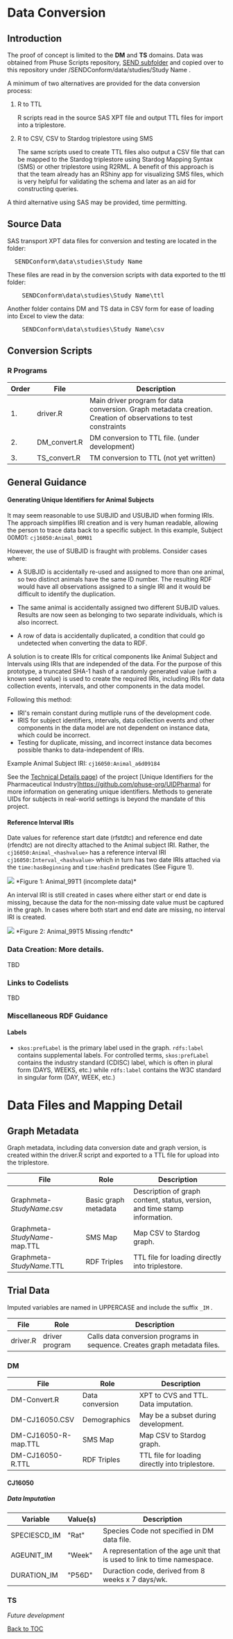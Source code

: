 <link href="styles.css?v=2" rel="stylesheet"/>


# Data Conversion

## Introduction
The proof of concept is limited to the <b>DM</b> and <b>TS</b> domains. Data was obtained from Phuse Scripts repository, [SEND subfolder](https://github.com/phuse-org/phuse-scripts/tree/master/data/send) and copied over to this repository under /SENDConform/data/studies/<font class="parameter">Study Name</font>  .

A minimum of two alternatives are provided for the data conversion process:
1. R to TTL

   R scripts read in the source SAS XPT file and output TTL files for import into a triplestore.

1. R to CSV, CSV to Stardog triplestore using SMS

   The same scripts used to create TTL files also output a CSV file that can be mapped to the Stardog triplestore using Stardog Mapping Syntax (SMS) or other triplestore using R2RML. A benefit of this approach is that the team already has an RShiny app for visualizing SMS files, which is very helpful for validating the schema and later as an aid for constructing queries.

A third alternative using SAS may be provided, time permitting.

## Source Data

SAS transport XPT data files for conversion and testing are located in the folder:
<pre>
  SENDConform\data\studies\<font class="parameter">Study Name</font> 
</pre>

These files are read in by the conversion scripts with data exported to the ttl folder:
<pre>
    SENDConform\data\studies\<font class="parameter">Study Name</font>\ttl
</pre>

Another folder contains DM and TS data in CSV form for ease of loading into Excel to view the data:

<pre>
    SENDConform\data\studies\<font class="parameter">Study Name</font>\csv
</pre>

## Conversion Scripts


### R Programs

| Order  | File                 | Description                                  |
| ------ | -------------------- | ---------------------------------------------|
| 1.     | driver.R             | Main driver program for data conversion. Graph metadata creation. Creation of observations to test constraints|
| 2.     | DM_convert.R         | DM conversion to TTL file. (under development) |
| 3.     | TS_convert.R         | TM conversion to TTL (not yet written)   |


## General Guidance

#### Generating Unique Identifiers for Animal Subjects
It may seem reasonable to use SUBJID and USUBJID when forming IRIs. The approach simplifies IRI creation and is very human readable, allowing the person to trace data back to a specific subject. In this example, Subject 00M01:
`cj16050:Animal_00M01`

However, the use of SUBJID is fraught with problems. Consider cases where:

* A SUBJID is accidentally re-used and assigned to more than one animal, so two distinct animals have the same ID number. The  resulting RDF would have all observations assigned to a single IRI and it would be difficult to identify the duplication. 

* The same animal is accidentally assigned two different SUBJID values. Results are now seen as belonging to two separate individuals, which is also incorrect. 

* A row of data is accidentally duplicated, a condition that could go undetected when converting the data to RDF.

A solution is to create IRIs for critical components like Animal Subject and Intervals using IRIs that are independed of the data. For the purpose of this prototype, a truncated SHA-1 hash of a randomly generated value (with a known seed value) is used to create the required IRIs, including IRIs for data collection events, intervals, and other components in the data model.

Following this method:

* IRI's remain constant during mutliple runs of the development code. 
* IRIS for subject identifiers, intervals, data collection events and other components in the data model are not dependent on instance data, which could be incorrect. 
* Testing for duplicate, missing, and incorrect instance data becomes possible thanks to data-independent of IRIs. 

Example Animal Subject IRI: `cj16050:Animal_a6d09184`

See the [Technical Details page](https://github.com/phuse-org/UIDPharma/blob/master/UUIDTechDetails.md)) of the project [Unique Identifiers for the Pharmaceutical Industry]https://github.com/phuse-org/UIDPharma) for more information on generating unique identifiers. Methods to generate UIDs for subjects in real-world settings is beyond the mandate of this project.


#### Reference Interval IRIs

Date values for reference start date (rfstdtc) and reference end date (rfendtc) are not direclty attached to the Animal subject IRI. Rather, the `cj16050:Animal_<hashvalue>` has a reference interval IRI `cj16050:Interval_<hashvalue>` which in turn has two date IRIs attached via the `time:hasBeginning` and `time:hasEnd` predicates (See Figure 1).  

<img src="images/RefIntervalDataFail.PNG"/>
*Figure 1: Animal_99T1 (incomplete data)*

An interval IRI is still created in cases where either start or end date is missing, because the data for the non-missing date value must be captured in the graph. In cases where both start and end date are missing, no interval IRI is created.

<img src="images/RefIntervalMissEndDate.PNG"/>
*Figure 2: Animal_99T5 Missing rfendtc*


### Data Creation: More details.
TBD



### Links to Codelists
TBD

### Miscellaneous RDF Guidance
#### Labels

* `skos:prefLabel` is the primary label used in the graph. `rdfs:label` contains supplemental labels. For controlled terms, `skos:prefLabel` contains the industry standard (CDISC) label, which is often in plural form (DAYS, WEEKS, etc.) while `rdfs:label` contains the W3C standard in singular form (DAY, WEEK, etc.)

# Data Files and Mapping Detail

## Graph Metadata 
Graph metadata, including data conversion date and graph version, is created within the driver.R script and exported to a TTL file for upload into the triplestore.

| File      | Role                     | Description                                  |
| --------- | ------------------------ | ---------------------------------------------|
|Graphmeta-*StudyName*.csv | Basic graph metadata | Description of graph content, status, version, and time stamp information. |
|Graphmeta-*StudyName*-map.TTL|SMS Map | Map CSV to Stardog graph. |
|Graphmeta-*StudyName*.TTL| RDF Triples | TTL file for loading directly into triplestore. |


## Trial Data
 
 Imputed variables are named in UPPERCASE and include the suffix `_IM` .

| File      | Role                     | Description                  |
| --------- | ------------------------ |------------------------------|
| driver.R  | driver program           | Calls data conversion programs in sequence. Creates graph metadata files.

 
### DM 

| File      | Role                     | Description                                  |
| --------- | ------------------------ | ---------------------------------------------|
| DM-Convert.R| Data conversion        | XPT to CVS and TTL. Data imputation.
| DM-CJ16050.CSV | Demographics        |  May be a subset during development. 
| DM-CJ16050-R-map.TTL | SMS Map       | Map CSV to Stardog graph. 
| DM-CJ16050-R.TTL | RDF Triples       | TTL file for loading directly into triplestore. 

#### CJ16050
##### Data Imputation

| Variable     | Value(s)            | Description                                  |
| ------------ | ------------------- | ---------------------------------------------|
| SPECIESCD_IM |  "Rat"              | Species Code not specified in DM data file.
| AGEUNIT_IM   |  "Week"             | A representation of the age unit that is used to link to time namespace. 
| DURATION_IM  | "P56D"              | Duraction code, derived from 8 weeks x 7 days/wk. 

### TS

*Future development*



[Back to TOC](TableOfContents.md)
